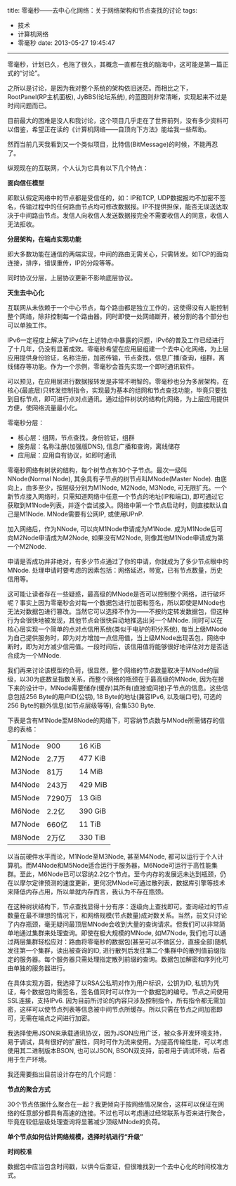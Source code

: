 title: 零毫秒——去中心化网络：关于网络架构和节点查找的讨论
tags:
  - 技术
  - 计算机网络
  - 零毫秒
date: 2013-05-27 19:45:47
---

零毫秒，计划已久，也拖了很久，其概念一直都在我的脑海中，这可能是第一篇正式的“讨论”。

之所以是讨论，是因为我对整个系统的架构依旧迷茫。而相比之下，RootPanel(RP主机面板), JyBBS(论坛系统), 的蓝图则非常清晰，实现起来不过是时间问题而已。

目前最大的困难是没人和我讨论，这个项目几乎走在了世界前列，没有多少资料可以借鉴，希望正在读的《计算机网络——自顶向下方法》能给我一些帮助。

然而当前几天我看到又一个类似项目，比特信(BitMessage)的时候，不能再忍了。

纵观现在的互联网，个人认为它具有以下几个特点：

**面向信任模型**

即默认假定网络中的节点都是受信任的，如：IP和TCP, UDP数据报均不加密不签名，传输过程中的任何路由节点均可修改数据报。IP不提供担保，能否无误送达取决于中间路由节点。发信人向收信人发送数据报完全不需要收信人的同意，收信人无法拒收。

**分层架构，在端点实现功能**

即大多数功能在通信的两端实现，中间的路由无需关心，只需转发。如TCP的面向连接，排序，错误重传，IP的分段等等。

同时协议分层，上层协议更新不影响底层协议。

**天生去中心化**

互联网从未依赖于一个中心节点，每个路由都是独立工作的，这使得没有人能控制整个网络，除非控制每一个路由器。同时即使一处网络断开，被分割的各个部分也可以单独工作。

IPv6一定程度上解决了IPv4在上述特点中暴露的问题，IPv6的普及工作已经进行了十几年，仍没有显著成效。零毫秒希望在应用层组建一个去中心化网络，为上层应用提供身份验证，名称注册，加密传输，节点查找，信息广播/查询，组群，离线储存等功能。作为一个示例，零毫秒会首先实现一个即时通讯软件。

可以预见，在应用层进行数据报转发是非常不明智的。零毫秒也分为多层架构，在核心(最底层)只转发控制指令，实现最为基本的组网和节点查找功能，毕竟只要找到目标节点，即可进行点对点通讯。通过组件树状的结构化网络，为上层应用提供方便，使网络流量最小化。

零毫秒分层：

*   核心层：组网，节点查找，身份验证，组群
*   服务层：名称注册(加强版DNS), 信息广播和查询，离线储存
*   应用层：应用自有协议，如即时通讯

零毫秒网络有树状的结构，每个树节点有30个子节点。最次一级叫NNode(Normal Node), 其余具有子节点的树节点叫MNode(Master Node). 由底向上，由多至少，按层级分别为M1Node, M2Node, M3Node, 可无限扩充。一个新节点接入网络时，只需知道网络中任意一个节点的地址(IP和端口), 即可通过它获取到M1Node列表，并逐个尝试接入。网络中第一个节点启动时，则直接默认自己是M1Node. MNode需要有公网IP, 或使用UPnP.

加入网络后，作为NNode, 可以向M1Node申请成为M1Node. 成为M1Node后可向M2Node申请成为M2Node, 如果没有M2Node, 则像其他M1Node申请成为第一个M2Node.

申请是否成功并非绝对，有多少节点通过了你的申请，你就成为了多少节点眼中的MNode. 处理申请时要考虑的因素包括：网络延迟，带宽，已有节点数量，历史信用等。

这可能让读者存在一些疑惑，最高级的MNode是否可以控制整个网络，进行破坏呢？事实上因为零毫秒会对每一个数据包进行加密和签名，所以即使是MNode也无法对数据包进行篡改。当然它可以选择不作为——不按约定转发数据包，但这种行为会很快地被发现，其他节点会很快自动地推选出另一个MNode. 同时可以在核心层实现一个简单的点对点信用系统(类似于电驴的积分系统), 每当上级MNode为自己提供服务时，即为对方增加一点信用值，当上级MNode出现丢包，网络中断时，即为对方减少信用值。一段时间后，该信用值将能够很好地评估对方是否适合成为一个MNode.

我们再来讨论该模型的负荷，很显然，整个网络的节点数量取决于MNode的层级，以30为底数呈指数关系，而整个网络的瓶颈在于最高级的MNode, 因为在接下来的设计中，MNode需要储存(缓存)其所有(直接或间接)子节点的信息。这些信息包括256 Byte的用户ID(公钥), 18 Byte的地址(兼容IPv6, 以及端口号), 可选的256 Byte的额外信息(如节点层级等等), 合集530 Byte.

下表是含有M1Node至M8Node的网络下，可容纳节点数与MNode所需储存的信息的表格：

<table>
<tr><td>M1Node</td><td>900</td><td>16 KiB</td></tr>
<tr><td>M2Node</td><td>2.7万</td><td>477 KiB</td></tr>
<tr><td>M3Node</td><td>81万</td><td>14 MiB</td></tr>
<tr><td>M4Node</td><td>243万</td><td>429 MiB</td></tr>
<tr><td>M5Node</td><td>7290万</td><td>13 GiB</td></tr>
<tr><td>M6Node</td><td>2.2亿</td><td>390 GiB</td></tr>
<tr><td>M7Node</td><td>660亿</td><td>11 TiB</td></tr>
<tr><td>M8Node</td><td>2万亿</td><td>330 TiB</td></tr>
</table>

以当前硬件水平而论，M1Node至M3Node, 甚至M4Node, 都可以运行于个人计算机。而M4Node和M5Node适合运行于服务器，M6Node可运行于高性能集群。至此，M6Node已可以容纳2.2亿个节点。至今内存的发展远未达到瓶颈，仍在以摩尔定律预测的速度更新，更何况MNode可通过散列表，数据库引擎等技术来降低内存占用，所以单就内存而言，我认为不存在瓶颈。

在这种树状结构下，节点查找显得十分有序：逐级向上查找即可。查询经过的节点数量在最不理想的情况下，和网络规模(节点数量)成对数关系。当然，前文只讨论了内存瓶颈，毫无疑问最顶层MNode会收到大量的查询请求。但我们可以非常简单地通过集群来处理查询。即使在极大规模的MNode, 如M7Node, 我们也可以通过两层集群轻松应对：路由将零毫秒的数据包(甚至可以不做区分，直接全部)随机发往第一个集群，读出被查询的ID, 进行散列后发往第二个集群中的散列值前缀指定的服务器。每个服务器只需处理指定散列前缀的查询。数据包加解密和序列化可由单独的服务器进行。

在具体实现方面，我选择了以RSA公私玥对作为用户标识，公钥为ID, 私钥为凭证，每个数据包均需签名，签名值同时可以作为一个数据包的编号。节点之间使用SSL连接，支持IPv6\. 因为目前所讨论的内容只涉及控制指令，所有指令都无需加密，这样可以使节点列表等信息被中间节点所缓存。所以只需在节点之间加密即可，无需在端点之间进行加密。

我选择使用JSON来承载通讯协议，因为JSON应用广泛，被众多开发环境支持，易于调试，具有很好的扩展性，同时可作为流来使用。为提高传输性能，可以考虑使用其二进制版本BSON, 也可以JSON, BSON双支持，前者用于调试环境，后者用于生产环境。

我还需要指出目前设计存在的几个问题：

**节点的聚合方式**

30个节点依据什么聚合在一起？我更倾向于按网络情况聚合，这样可以保证在网络的任意部分都具有高速的连接。不过也可以考虑通过经常联系与否来进行聚合，毕竟在较低层级处理查询将显著减少顶级MNode的负荷。

**单个节点如何估计网络规模，选择时机进行“升级”**

**时间校准**

数据包中应当包含时间戳，以供今后查证，但很难找到一个去中心化的时间校准方式。